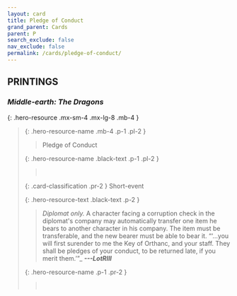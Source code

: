```yaml
---
layout: card
title: Pledge of Conduct
grand_parent: Cards
parent: P
search_exclude: false
nav_exclude: false
permalink: /cards/pledge-of-conduct/
---
```


## PRINTINGS


### _Middle-earth: The Dragons_

{: .hero-resource .mx-sm-4 .mx-lg-8 .mb-4 }
> {: .hero-resource-name .mb-4 .p-1 .pl-2 }
> > <div class="card-mp"></div>
> > <div class="card-name">Pledge of Conduct</div>
>
> {: .hero-resource-name .black-text .p-1 .pl-2 }
> > &nbsp;
>
> {: .card-classification .pr-2 }
> Short-event
>
> {: .hero-resource-text .black-text .p-2 }
> > _Diplomat only._ A character facing a corruption check in the diplomat's company may automatically transfer one item he bears to another character in his company. The item must be transferable, and the new bearer must be able to bear it.   “‘...you will first surender to me the Key of Orthanc, and your staff. They shall be pledges of your conduct, to be returned late, if you merit them.’”_ ***---&NoBreak;LotRIII*** 
> 
> {: .hero-resource-name .p-1 .pr-2 }
> > <div class="card-shield"></div>
> > <div class="card-corruption">&nbsp;</div>

